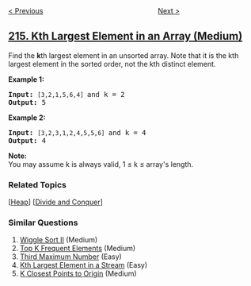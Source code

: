 <!--|This file generated by command(leetcode description); DO NOT EDIT.    |-->
<!--+----------------------------------------------------------------------+-->
<!--|@author    openset <openset.wang@gmail.com>                           |-->
<!--|@link      https://github.com/openset                                 |-->
<!--|@home      https://github.com/openset/leetcode                        |-->
<!--+----------------------------------------------------------------------+-->

[< Previous](../shortest-palindrome "Shortest Palindrome")
　　　　　　　　　　　　　　　　
[Next >](../combination-sum-iii "Combination Sum III")

## [215. Kth Largest Element in an Array (Medium)](https://leetcode.com/problems/kth-largest-element-in-an-array "数组中的第K个最大元素")

<p>Find the <strong>k</strong>th largest element in an unsorted array. Note that it is the kth largest element in the sorted order, not the kth distinct element.</p>

<p><strong>Example 1:</strong></p>

<pre>
<strong>Input:</strong> <code>[3,2,1,5,6,4] </code>and k = 2
<strong>Output:</strong> 5
</pre>

<p><strong>Example 2:</strong></p>

<pre>
<strong>Input:</strong> <code>[3,2,3,1,2,4,5,5,6] </code>and k = 4
<strong>Output:</strong> 4</pre>

<p><strong>Note: </strong><br />
You may assume k is always valid, 1 &le; k &le; array&#39;s length.</p>

### Related Topics
  [[Heap](../../tag/heap/README.md)]
  [[Divide and Conquer](../../tag/divide-and-conquer/README.md)]

### Similar Questions
  1. [Wiggle Sort II](../wiggle-sort-ii) (Medium)
  1. [Top K Frequent Elements](../top-k-frequent-elements) (Medium)
  1. [Third Maximum Number](../third-maximum-number) (Easy)
  1. [Kth Largest Element in a Stream](../kth-largest-element-in-a-stream) (Easy)
  1. [K Closest Points to Origin](../k-closest-points-to-origin) (Medium)
